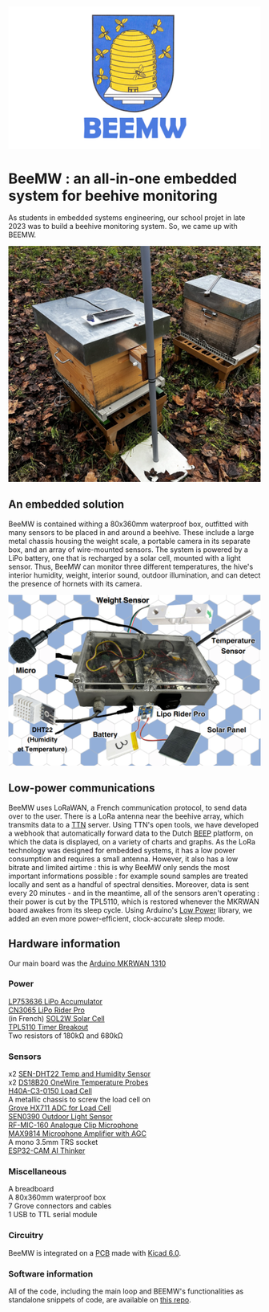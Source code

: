 ![Logo BEEMW](https://raw.githubusercontent.com/Perigorac/perigorac.github.io/main/BEEMW/ressources/Logo_Rich.png)
# BeeMW : an all-in-one embedded system for beehive monitoring

As students in embedded systems engineering, our school projet in late 2023 was to build a beehive monitoring system.  So, we came up with BEEMW.

![BEEMW_Hive](https://raw.githubusercontent.com/Perigorac/perigorac.github.io/main/BEEMW/ressources/BEEMW_Hive.png)

## An embedded solution

BeeMW is contained withing a 80x360mm waterproof box, outfitted with many sensors to be placed in and around a beehive. These include a large metal chassis housing the weight scale, a portable camera in its separate box, and an array of wire-mounted sensors. The system is powered by a LiPo battery, one that is recharged by a solar cell, mounted with a light sensor. Thus, BeeMW can monitor three different temperatures, the hive's interior humidity, weight, interior sound, outdoor illumination, and can detect the presence of hornets with its camera.


![BEEMW_Box](https://raw.githubusercontent.com/Perigorac/perigorac.github.io/main/BEEMW/ressources/BEEMW_Box.png)

## Low-power communications

BeeMW uses LoRaWAN, a French communication protocol, to send data over to the user. There is a LoRa antenna near the beehive array, which transmits data to a [TTN](https://www.thethingsnetwork.org/) server. Using TTN's open tools, we have developed a webhook that automatically forward data to the Dutch [BEEP](https://beep.nl/) platform, on which the data is displayed, on a variety of charts and graphs.
As the LoRa technology was designed for embedded systems, it has a low power consumption and requires a small antenna. However, it also has a low bitrate and limited airtime : this is why BeeMW only sends the most important informations possible : for example sound samples are treated locally and sent as a handful of spectral densities. Moreover, data is sent every 20 minutes - and in the meantime, all of the sensors aren't operating : their power is cut by the TPL5110, which is restored whenever the MKRWAN board awakes from its sleep cycle. Using Arduino's [Low Power](https://github.com/arduino-libraries/ArduinoLowPower) library, we added an even more power-efficient, clock-accurate sleep mode.

## Hardware information

Our main board was the [Arduino MKRWAN 1310](https://docs.arduino.cc/hardware/mkr-wan-1310/)
### Power
[LP753636 LiPo Accumulator](https://www.tme.eu/en/details/accu-lp753636_cl/rechargeable-batteries/cellevia-batteries/)  
[CN3065 LiPo Rider Pro](https://www.seeedstudio.com/LiPo-Rider-Pro.html)  
(in French) [SOL2W Solar Cell](https://www.gotronic.fr/art-cellule-solaire-sol2w-18995.htm)  
[TPL5110 Timer Breakout](https://www.adafruit.com/product/3435)  
Two resistors of 180kΩ and 680kΩ  
### Sensors
x2 [SEN-DHT22 Temp and Humidity Sensor](https://joy-it.net/en/products/SEN-DHT22)  
x2 [DS18B20 OneWire Temperature Probes](https://www.analog.com/en/products/ds18b20.html)  
[H40A-C3-0150 Load Cell](https://www.bosche.eu/en/scale-components/load-cells/single-point-load-cell/single-point-load-cell-h40a)  
A metallic chassis to screw the load cell on  
[Grove HX711 ADC for Load Cell](https://www.seeedstudio.com/Grove-ADC-for-Load-Cell-HX711-p-4361.html)  
[SEN0390 Outdoor Light Sensor](https://wiki.dfrobot.com/Ambient_Light_Sensor_0_200klx_SKU_SEN0390)  
[RF-MIC-160 Analogue Clip Microphone](https://www.conrad.com/en/p/renkforce-rf-mic-160-clip-speech-microphone-transfer-type-details-analogue-incl-clip-2332132.html)  
[MAX9814 Microphone Amplifier with AGC](https://www.adafruit.com/product/1713)  
A mono 3.5mm TRS socket  
[ESP32-CAM AI Thinker](https://docs.ai-thinker.com/en/esp32-cam)  
### Miscellaneous
A breadboard  
A 80x360mm waterproof box  
7 Grove connectors and cables  
1 USB to TTL serial module
### Circuitry

BeeMW is integrated on a [PCB](./bmw_pcb.cad) made with [Kicad 6.0](https://www.kicad.org/).  

### Software information

All of the code, including the main loop and BEEMW's functionalities as standalone snippets of code, are available on [this repo](https://github.com/MathisVermeren/Open-Ruche-Project-SE-Polytech2023).

